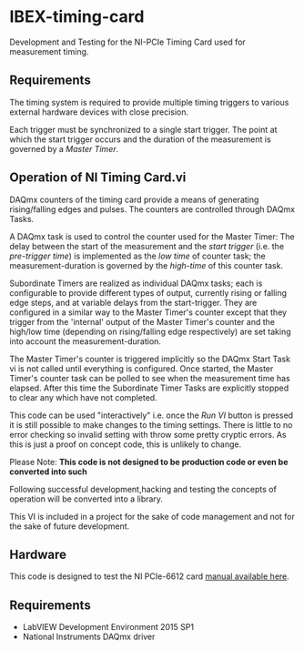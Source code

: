 # IBEX-timing-card
Development and Testing for the NI-PCIe Timing Card used for measurement timing.

## Requirements
The timing system is required to provide multiple timing triggers to various external hardware devices with close precision.

Each trigger must be synchronized to a single start trigger. The point at which the start trigger occurs and the duration of the measurement is governed by a *Master Timer*.

## Operation of NI Timing Card.vi
DAQmx counters of the timing card provide a means of generating rising/falling edges and pulses. The counters are controlled through DAQmx Tasks.

A DAQmx task is used to control the counter used for the Master Timer: The delay between the start of the measurement and the *start trigger* (i.e. the *pre-trigger time*) is implemented as the *low time* of counter task; the measurement-duration is governed by the *high-time* of this counter task.

Subordinate Timers are realized as individual DAQmx tasks; each is configurable to provide different types of output, currently rising or falling edge steps, and at variable delays from the start-trigger. They are configured in a similar way to the Master Timer's counter except that they trigger from the 'internal' output of the Master Timer's counter and the high/low time (depending on rising/falling edge respectively) are set taking into account the measurement-duration.

The Master Timer's counter is triggered implicitly so the DAQmx Start Task vi is not called until everything is configured. Once started, the Master Timer's counter task can be polled to see when the measurement time has elapsed. After this time the Subordinate Timer Tasks are explicitly stopped to clear any which have not completed.

This code can be used "interactively" i.e. once the *Run VI* button is pressed it is still possible to make changes to the timing settings. There is little to no error checking so invalid setting with throw some pretty cryptic errors. As this is just a proof on concept code, this is unlikely to change. 

Please Note: **This code is not designed to be production code or even be converted into such**

Following successful development,hacking and testing the concepts of operation will be converted into a library.

This VI is included in a project for the sake of code management and not for the sake of future development.

## Hardware
This code is designed to test the NI PCIe-6612 card [manual available here](http://www.ni.com/pdf/manuals/374008b.pdf).

## Requirements
* LabVIEW Development Environment 2015 SP1
* National Instruments DAQmx driver
